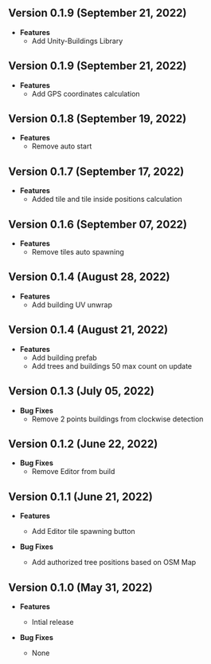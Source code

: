 ## Version 0.1.9 (September 21, 2022)
- **Features**
  - Add Unity-Buildings Library

## Version 0.1.9 (September 21, 2022)
- **Features**
  - Add GPS coordinates calculation

## Version 0.1.8 (September 19, 2022)
- **Features**
  - Remove auto start

## Version 0.1.7 (September 17, 2022)
- **Features**
  - Added tile and tile inside positions calculation

## Version 0.1.6 (September 07, 2022)
- **Features**
  - Remove tiles auto spawning

## Version 0.1.4 (August 28, 2022)
- **Features**
  - Add building UV unwrap

## Version 0.1.4 (August 21, 2022)
- **Features**
  - Add building prefab
  - Add trees and buildings 50 max count on update

## Version 0.1.3 (July 05, 2022)
- **Bug Fixes**
  - Remove 2 points buildings from clockwise detection

## Version 0.1.2 (June 22, 2022)
- **Bug Fixes**
  - Remove Editor from build

## Version 0.1.1 (June 21, 2022)
- **Features**
  - Add Editor tile spawning button

- **Bug Fixes**
  - Add authorized tree positions based on OSM Map

## Version 0.1.0 (May 31, 2022)
- **Features**
  - Intial release

- **Bug Fixes**
  - None
